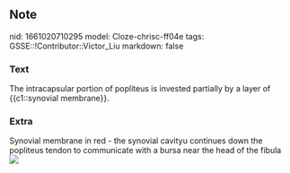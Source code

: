 ## Note
nid: 1661020710295
model: Cloze-chrisc-ff04e
tags: GSSE::!Contributor::Victor_Liu
markdown: false

### Text
The intracapsular portion of popliteus is invested partially by a layer of {{c1::synovial membrane}}.

### Extra
<div>
  Synovial membrane in red - the synovial cavityu continues down
  the popliteus tendon to communicate with a bursa near the head of
  the fibula
</div><img src=
"paste-539a5ecd058783b954627bff369b2228f9b04ed1.jpg">
